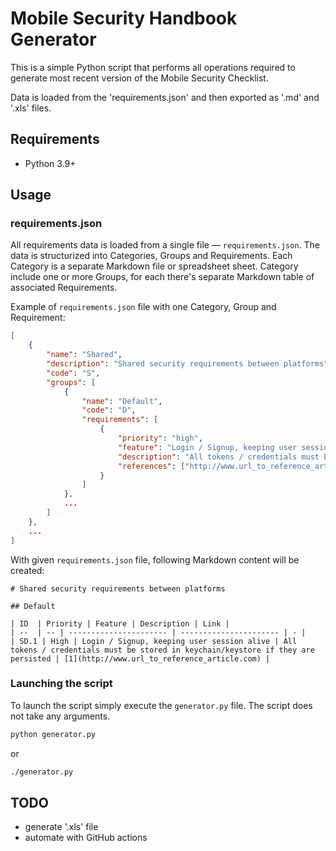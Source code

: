 # Mobile Security Handbook Generator

This is a simple Python script that performs all operations required 
to generate most recent version of the Mobile Security Checklist.

Data is loaded from the 'requirements.json' and then exported as '.md' and '.xls' files.

## Requirements
-  Python 3.9+

## Usage

### requirements.json
All requirements data is loaded from a single file — `requirements.json`. The data is structurized into Categories, Groups and Requirements. Each Category is a separate Markdown file or spreadsheet sheet. Category include one or more Groups, for each there's separate Markdown table of associated Requirements.

Example of `requirements.json` file with one Category, Group and Requirement:
```json
[
    {
        "name": "Shared",
        "description": "Shared security requirements between platforms",
        "code": "S",
        "groups": [
            {
                "name": "Default",
                "code": "D",
                "requirements": [
                    {
                        "priority": "high",
                        "feature": "Login / Signup, keeping user session alive",
                        "description": "All tokens / credentials must be stored in keychain/keystore if they are persisted",
                        "references": ["http://www.url_to_reference_article.com"]
                    }
                ]
            },
            ...
        ]
    },
    ...
]
```
With given `requirements.json` file, following Markdown content will be created:
```
# Shared security requirements between platforms

## Default

| ID  | Priority | Feature | Description | Link |
| --  | -- | ---------------------- | ---------------------- | - |
| SD.1 | High | Login / Signup, keeping user session alive | All tokens / credentials must be stored in keychain/keystore if they are persisted | [1](http://www.url_to_reference_article.com) |
```

### Launching the script
To launch the script simply execute the `generator.py` file. The script does not take any arguments.
```bash
python generator.py
```
or
```bash
./generator.py
```

## TODO
- generate '.xls' file
- automate with GitHub actions

